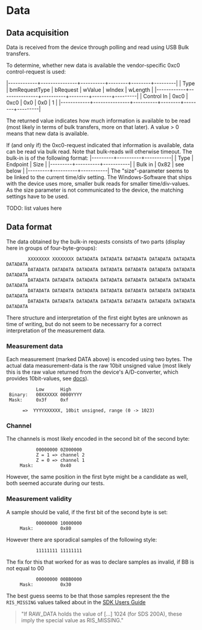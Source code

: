 # Data

## Data acquisition
Data is received from the device through polling and read using USB Bulk transfers.

To determine, whether new data is available the vendor-specific 0xc0 control-request is used:

|------------+---------------+----------+--------+--------+---------|
| Type       | bmRequestType | bRequest | wValue | wIndex | wLength |
|------------+---------------+----------+--------+--------+---------|
| Control In | 0xc0          | 0xc0     | 0x0    | 0x0    |       1 |
|------------+---------------+----------+--------+--------+---------|

The returned value indicates how much information is available to be read (most likely in terms of bulk transfers, more on that later). A value > 0 means that new data is available.

If (and only if) the 0xc0-request indicated that information is available, data can be read via bulk read. Note that bulk-reads will otherwise timeout. The bulk-in is of the following format:
|---------+----------+-----------|
| Type    | Endpoint | Size      |
|---------+----------+-----------|
| Bulk in | 0x82     | see below |
|---------+----------+-----------|
The "size"-parameter seems to be linked to the current time/div setting. The Windows-Software that ships with the device uses more, smaller bulk reads for smaller time/div-values. As the size parameter is not communicated to the device, the matching settings have to be used.

TODO: list values here

## Data format

The data obtained by the bulk-in requests consists of two parts (display here in groups of four-byte-groups):

```
		XXXXXXXX XXXXXXXX DATADATA DATADATA DATADATA DATADATA DATADATA DATADATA
		DATADATA DATADATA DATADATA DATADATA DATADATA DATADATA DATADATA DATADATA
		DATADATA DATADATA DATADATA DATADATA DATADATA DATADATA DATADATA DATADATA
		DATADATA DATADATA DATADATA DATADATA DATADATA DATADATA DATADATA DATADATA
		DATADATA DATADATA DATADATA DATADATA DATADATA DATADATA DATADATA DATADATA
```
There structure and interpretation of the first eight bytes are unknown as time of writing, but do not seem to be necessarry for a correct interpretation of the measurement data.

### Measurement data
Each measurement (marked DATA above) is encoded using two bytes.
The actual data measurement-data is the raw 10bit unsigned value (most likely this is the raw value returned from the device's A/D-converter, which provides 10bit-values, see [docs](./resources.md)).

```
		   Low      High
 Binary:   00XXXXXX 0000YYYY
 Mask:     0x3f     0xf

      =>  YYYYXXXXXX, 10bit unsigned, range (0 -> 1023)
```

### Channel
The channels is most likely encoded in the second bit of the second byte:
```
		   00000000 0Z000000
		   Z = 1 => channel 2
		   Z = 0 => channel 1
	 Mask:          0x40
```
However, the same position in the first byte might be a candidate as well, both seemed accurate during our tests.

### Measurement validity

A sample should be valid, if the first bit of the second byte is set:
```
		   00000000 10000000
	 Mask:          0x80
```

However there are sporadical samples of the following style:
```
		   11111111 11111111
```

The fix for this that worked for as was to declare samples as invalid, if BB is not equal to 00
```
		   00000000 00BB0000
	 Mask:          0x30
```
The best guess seems to be that those samples represent the the `RIS_MISSING` values talked about in the [SDK Users Guide](http://www.softdsp.com/BIBoard/list.php?id=eng_download)
> "If RAW_DATA holds the value of [...] 1024 (for SDS 200A), these imply the special value as RIS_MISSING."
